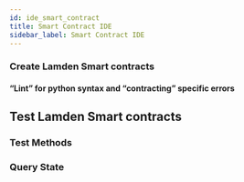 ```yaml
---
id: ide_smart_contract
title: Smart Contract IDE
sidebar_label: Smart Contract IDE
---
```


### Create Lamden Smart contracts

#### “Lint” for python syntax and “contracting” specific errors

## Test Lamden Smart contracts

### Test Methods

### Query State